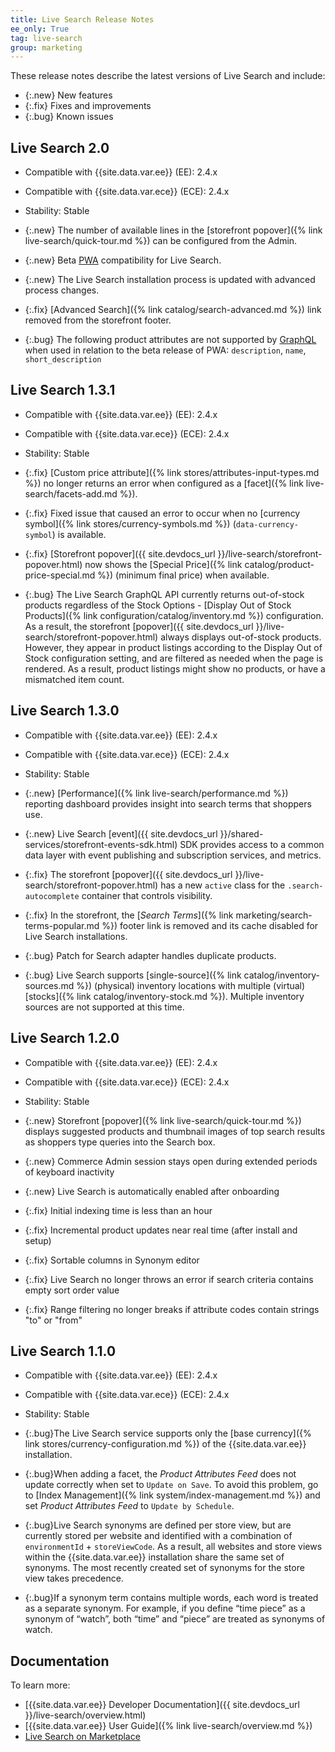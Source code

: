 ```yaml
---
title: Live Search Release Notes
ee_only: True
tag: live-search
group: marketing
---
```


These release notes describe the latest versions of Live Search and include:

- {:.new} New features
- {:.fix} Fixes and improvements
- {:.bug} Known issues

## Live Search 2.0

- Compatible with {{site.data.var.ee}} (EE): 2.4.x
- Compatible with {{site.data.var.ece}} (ECE): 2.4.x
- Stability: Stable

- {:.new} The number of available lines in the [storefront popover]({% link live-search/quick-tour.md %}) can be configured from the Admin.
- {:.new} Beta [PWA](https://developer.adobe.com/commerce/pwa-studio/) compatibility for Live Search.
- {:.new} The Live Search installation process is updated with advanced process changes.
- {:.fix} [Advanced Search]({% link catalog/search-advanced.md %}) link removed from the storefront footer.
- {:.bug} The following product attributes are not supported by [GraphQL](https://devdocs.magento.com/live-search/graphql-support.html) when used in relation to the beta release of PWA: `description`, `name`, `short_description`

## Live Search 1.3.1

- Compatible with {{site.data.var.ee}} (EE): 2.4.x
- Compatible with {{site.data.var.ece}} (ECE): 2.4.x
- Stability: Stable

- {:.fix} [Custom price attribute]({% link stores/attributes-input-types.md %}) no longer returns an error when configured as a [facet]({% link live-search/facets-add.md %}).
- {:.fix} Fixed issue that caused an error to occur when no [currency symbol]({% link stores/currency-symbols.md %}) (`data-currency-symbol`) is available.
- {:.fix} [Storefront popover]({{ site.devdocs_url }}/live-search/storefront-popover.html) now shows the [Special Price]({% link catalog/product-price-special.md %}) (minimum final price) when available.
- {:.bug} The Live Search GraphQL API currently returns out-of-stock products regardless of the Stock Options - [Display Out of Stock Products]({% link configuration/catalog/inventory.md %}) configuration. As a result, the storefront [popover]({{ site.devdocs_url }}/live-search/storefront-popover.html) always displays out-of-stock products. However, they appear in product listings according to the Display Out of Stock configuration setting, and are filtered as needed when the page is rendered. As a result, product listings might show no products, or have a mismatched item count.

## Live Search 1.3.0

- Compatible with {{site.data.var.ee}} (EE): 2.4.x
- Compatible with {{site.data.var.ece}} (ECE): 2.4.x
- Stability: Stable

- {:.new} [Performance]({% link live-search/performance.md %}) reporting dashboard provides insight into search terms that shoppers use.
- {:.new} Live Search [event]({{ site.devdocs_url }}/shared-services/storefront-events-sdk.html) SDK provides access to a common data layer with event publishing and subscription services, and metrics.
- {:.fix} The storefront [popover]({{ site.devdocs_url }}/live-search/storefront-popover.html) has a new `active` class for the `.search-autocomplete` container that controls visibility.
- {:.fix} In the storefront, the [_Search Terms_]({% link marketing/search-terms-popular.md %}) footer link is removed and its cache disabled for Live Search installations.
- {:.bug} Patch for Search adapter handles duplicate products.
- {:.bug} Live Search supports [single-source]({% link catalog/inventory-sources.md %}) (physical) inventory locations with multiple (virtual) [stocks]({% link catalog/inventory-stock.md %}). Multiple inventory sources are not supported at this time.

## Live Search 1.2.0

- Compatible with {{site.data.var.ee}} (EE): 2.4.x
- Compatible with {{site.data.var.ece}} (ECE): 2.4.x
- Stability: Stable

- {:.new} Storefront [popover]({% link live-search/quick-tour.md %}) displays suggested products and thumbnail images of top search results as shoppers type queries into the Search box.
- {:.new} Commerce Admin session stays open during extended periods of keyboard inactivity
- {:.new} Live Search is automatically enabled after onboarding
- {:.fix} Initial indexing time is less than an hour
- {:.fix} Incremental product updates near real time (after install and setup)
- {:.fix} Sortable columns in Synonym editor
- {:.fix} Live Search no longer throws an error if search criteria contains empty sort order value
- {:.fix} Range filtering no longer breaks if attribute codes contain strings "to" or "from"

## Live Search 1.1.0

- Compatible with {{site.data.var.ee}} (EE): 2.4.x
- Compatible with {{site.data.var.ece}} (ECE): 2.4.x
- Stability: Stable

- {:.bug}The Live Search service supports only the [base currency]({% link stores/currency-configuration.md %}) of the {{site.data.var.ee}} installation.
- {:.bug}When adding a facet, the _Product Attributes Feed_ does not update correctly when set to `Update on Save`. To avoid this problem, go to [Index Management]({% link system/index-management.md %}) and set _Product Attributes Feed_ to `Update by Schedule`.
- {:.bug}Live Search synonyms are defined per store view, but are currently stored per website and identified with a combination of `environmentId` + `storeViewCode`. As a result, all websites and store views within the {{site.data.var.ee}} installation share the same set of synonyms. The most recently created set of synonyms for the store view takes precedence.
- {:.bug}If a synonym term contains multiple words, each word is treated as a separate synonym. For example, if you define “time piece” as a synonym of “watch”, both “time” and “piece” are treated as synonyms of watch.

## Documentation

To learn more:

- [{{site.data.var.ee}} Developer Documentation]({{ site.devdocs_url }}/live-search/overview.html)
- [{{site.data.var.ee}} User Guide]({% link live-search/overview.md %})
- [Live Search on Marketplace](https://marketplace.magento.com/magento-live-search.html)
